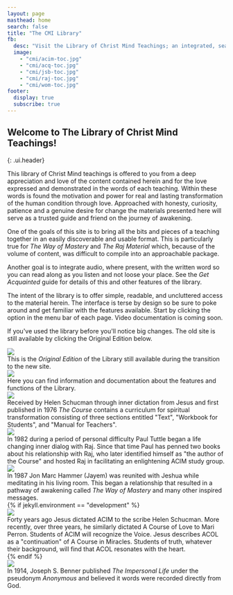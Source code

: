 ```yaml
---
layout: page
masthead: home
search: false
title: "The CMI Library"
fb:
  desc: "Visit the Library of Christ Mind Teachings; an integrated, searchable and comprehensive collection of modern day spiritual teachings." 
  image:
    - "cmi/acim-toc.jpg"
    - "cmi/acq-toc.jpg"
    - "cmi/jsb-toc.jpg"
    - "cmi/raj-toc.jpg"
    - "cmi/wom-toc.jpg"
footer:
  display: true
  subscribe: true
---
```


## Welcome to The Library of Christ Mind Teachings! 
{: .ui.header}

This library of Christ Mind teachings is offered to you from a deep appreciation and love of the content contained herein and for the love expressed and demonstrated in the words of each teaching. Within these words is found the motivation and power for real and lasting transformation of the human condition through love. Approached with honesty, curiosity, patience and a genuine desire for change the materials presented here will serve as a trusted guide and friend on the journey of awakening.

One of the goals of this site is to bring all the bits and pieces of a teaching together in an easily discoverable and usable format. This is particularly true for <em>The Way of Mastery</em> and <em>The Raj Material</em> which, because of the volume of content, was difficult to compile into an approachable package.

Another goal is to integrate audio, where present, with the written word so you can read along as you listen and not loose your place. See the <em>Get Acquainted</em> guide for details of this and other features of the library.

The intent of the library is to offer simple, readable, and uncluttered access to the material herein. The interface is terse by design so be sure to poke around and get familiar with the features available. Start by clicking the <i class="question icon"></i> option in the menu bar of each page. Video documentation is coming soon.

If you've used the library before you'll notice big changes. The old site is still available by clicking the Original Edition below.

<div id="page-contents" class="ui three cards">
  <div class="card">
    <a id="original-edition" href="https://orig.christmind.info" class="small image" data-tooltip="Click to visit the original CMI website." data-position="bottom center">
      <img src="/public/img/cmi/orig-big.jpg">
    </a>
    <div class="content">
      <div class="description">
        This is the <em>Original Edition</em> of the Library still available during the transition to the new site.
      </div>
    </div>
  </div>
  <div class="card">
    <a id="get-acquainted" href="#" data-book="acq" class="toc-modal-open image" data-tooltip="Click to view the Getting Acquainted table of contents." data-position="bottom center">
      <img src="/public/img/cmi/acq-big.jpg">
    </a>
    <div class="content">
      <div class="description">
        Here you can find information and documentation about the features and functions of the Library.
      </div>
    </div>
  </div>
  <div class="card">
    <a href="/t/acim/" class="image" data-tooltip="Click to view the ACIM Sparkly Edition." data-position="bottom center">
      <img src="/public/img/cmi/acim-big.jpg">
    </a>
    <div class="content">
      <div class="description">
        Received by Helen Schucman through inner dictation from Jesus and first published in 1976 <em>The Course</em> contains a curriculum for spiritual transformation consisting of three sections entitled "Text", "Workbook for Students", and "Manual for Teachers".
      </div>
    </div>
  </div>
  <div class="card">
    <a href="/t/raj/" class="image" data-tooltip="Click to view the Raj Material." data-position="bottom center">
      <img src="/public/img/cmi/raj-big.jpg">
    </a>
    <div class="content">
      <div class="description">
        In 1982 during a period of personal difficulty Paul Tuttle began a life changing inner dialog with Raj. Since that time Paul has penned two books about his relationship with Raj, who later identified himself as "the author of the Course" and hosted Raj in facilitating an enlightening ACIM study group.
      </div>
    </div>
  </div>
  <div class="card">
    <a href="/t/wom/" class="image" data-tooltip="Click to view the Way of Mastery." data-position="bottom center">
      <img src="/public/img/cmi/wom-big.jpg">
    </a>
    <div class="content">
      <div class="description">
        In 1987 Jon Marc Hammer (Jayem) was reunited with Jeshua while meditating in his living room. This began a relationship that resulted in a pathway of awakening called <em>The Way of Mastery</em> and many other inspired messages.
      </div>
    </div>
  </div>
  {% if jekyll.environment == "development" %}
  <div class="card">
    <a href="/t/acol/" class="image" data-tooltip="Click to view A Course Of Love" data-position="bottom center">
      <img src="/public/img/cmi/acol-big.jpg">
    </a>
    <div class="content">
      <div class="description">
        Forty years ago Jesus dictated ACIM to the scribe Helen Schucman. More recently, over three years, he similarly dictated A Course of Love to Mari Perron. Students of ACIM will recognize the Voice. Jesus describes ACOL as a "continuation" of A Course in Miracles. Students of truth, whatever their background, will find that ACOL resonates with the heart.
      </div>
    </div>
  </div>
  {% endif %}
  <div class="card">
    <a href="/t/jsb/" class="image" data-tooltip="Click to view The Impersonal Life." data-position="bottom center">
      <img src="/public/img/cmi/jsb-big.jpg">
    </a>
    <div class="content">
      <div class="description">
        In 1914, Joseph S. Benner published <em>The Impersonal Life</em> under the pseudonym <em>Anonymous</em> and believed it words were recorded directly from God.
      </div>
    </div>
  </div>
</div>

